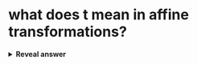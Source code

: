 # what does t mean in affine transformations?&nbsp;
<details>
<summary><b>Reveal answer</b></summary>
translation
</details>
